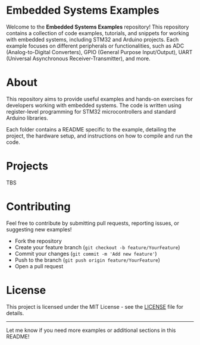 # Embedded Systems Examples
Welcome to the **Embedded Systems Examples** repository! This repository contains a collection of code examples, tutorials, and snippets for working with embedded systems, including STM32 and Arduino projects. Each example focuses on different peripherals or functionalities, such as ADC (Analog-to-Digital Converters), GPIO (General Purpose Input/Output), UART (Universal Asynchronous Receiver-Transmitter), and more.

# About

This repository aims to provide useful examples and hands-on exercises for developers working with embedded systems. The code is written using register-level programming for STM32 microcontrollers and standard Arduino libraries.

Each folder contains a README specific to the example, detailing the project, the hardware setup, and instructions on how to compile and run the code.

# Projects
TBS

# Contributing

Feel free to contribute by submitting pull requests, reporting issues, or suggesting new examples!

- Fork the repository
- Create your feature branch (`git checkout -b feature/YourFeature`)
- Commit your changes (`git commit -m 'Add new feature'`)
- Push to the branch (`git push origin feature/YourFeature`)
- Open a pull request


# License

This project is licensed under the MIT License - see the [LICENSE](LICENSE) file for details.

*** 

Let me know if you need more examples or additional sections in this README!
